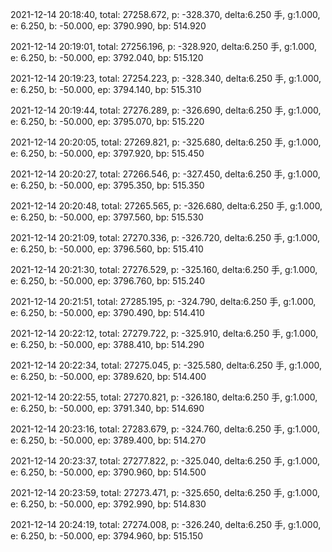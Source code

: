 2021-12-14 20:18:40, total: 27258.672, p: -328.370, delta:6.250 手, g:1.000, e: 6.250, b: -50.000, ep: 3790.990, bp: 514.920

2021-12-14 20:19:01, total: 27256.196, p: -328.920, delta:6.250 手, g:1.000, e: 6.250, b: -50.000, ep: 3792.040, bp: 515.120

2021-12-14 20:19:23, total: 27254.223, p: -328.340, delta:6.250 手, g:1.000, e: 6.250, b: -50.000, ep: 3794.140, bp: 515.310

2021-12-14 20:19:44, total: 27276.289, p: -326.690, delta:6.250 手, g:1.000, e: 6.250, b: -50.000, ep: 3795.070, bp: 515.220

2021-12-14 20:20:05, total: 27269.821, p: -325.680, delta:6.250 手, g:1.000, e: 6.250, b: -50.000, ep: 3797.920, bp: 515.450

2021-12-14 20:20:27, total: 27266.546, p: -327.450, delta:6.250 手, g:1.000, e: 6.250, b: -50.000, ep: 3795.350, bp: 515.350

2021-12-14 20:20:48, total: 27265.565, p: -326.680, delta:6.250 手, g:1.000, e: 6.250, b: -50.000, ep: 3797.560, bp: 515.530

2021-12-14 20:21:09, total: 27270.336, p: -326.720, delta:6.250 手, g:1.000, e: 6.250, b: -50.000, ep: 3796.560, bp: 515.410

2021-12-14 20:21:30, total: 27276.529, p: -325.160, delta:6.250 手, g:1.000, e: 6.250, b: -50.000, ep: 3796.760, bp: 515.240

2021-12-14 20:21:51, total: 27285.195, p: -324.790, delta:6.250 手, g:1.000, e: 6.250, b: -50.000, ep: 3790.490, bp: 514.410

2021-12-14 20:22:12, total: 27279.722, p: -325.910, delta:6.250 手, g:1.000, e: 6.250, b: -50.000, ep: 3788.410, bp: 514.290

2021-12-14 20:22:34, total: 27275.045, p: -325.580, delta:6.250 手, g:1.000, e: 6.250, b: -50.000, ep: 3789.620, bp: 514.400

2021-12-14 20:22:55, total: 27270.821, p: -326.180, delta:6.250 手, g:1.000, e: 6.250, b: -50.000, ep: 3791.340, bp: 514.690

2021-12-14 20:23:16, total: 27283.679, p: -324.760, delta:6.250 手, g:1.000, e: 6.250, b: -50.000, ep: 3789.400, bp: 514.270

2021-12-14 20:23:37, total: 27277.822, p: -325.040, delta:6.250 手, g:1.000, e: 6.250, b: -50.000, ep: 3790.960, bp: 514.500

2021-12-14 20:23:59, total: 27273.471, p: -325.650, delta:6.250 手, g:1.000, e: 6.250, b: -50.000, ep: 3792.990, bp: 514.830

2021-12-14 20:24:19, total: 27274.008, p: -326.240, delta:6.250 手, g:1.000, e: 6.250, b: -50.000, ep: 3794.960, bp: 515.150